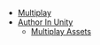* [Multiplay](index)
* [Author In Unity](Authoring/index)
  * [Multiplay Assets](Authoring/multiplay-assets)
